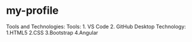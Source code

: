# my-profile
Tools and Technologies:
Tools:
    1. VS Code
    2. GitHub Desktop
Technology:
     1.HTML5
     2.CSS
     3.Bootstrap
     4.Angular    